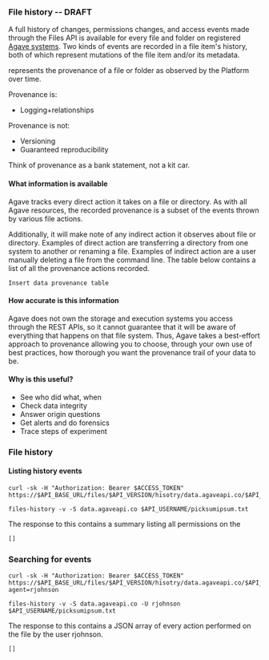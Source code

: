 ### File history -- **DRAFT**

A full history of changes, permissions changes, and access events made through the Files API is available for every file and folder on registered <a href="#systems">Agave systems</a>. Two kinds of events are recorded in a file item's history, both of which represent mutations of the file item and/or its metadata. 

represents the provenance of a file or folder as observed by the Platform over time. 

Provenance is:
* Logging+relationships

Provenance is not:    
* Versioning
* Guaranteed reproducibility

Think of provenance as a bank statement, not a kit car.

#### What information is available  

Agave tracks every direct action it takes on a file or directory. As with all Agave resources, the recorded provenance is a subset of the events thrown by various file actions. 

Additionally, it will make note of any indirect action it observes about file or directory. Examples of direct action are transferring a directory from one system to another or renaming a file. Examples of indirect action are a user manually deleting a file from the command line. The table below contains a list of all the provenance actions recorded.

<pre><code>Insert data provenance table
</code></pre>

#### How accurate is this information  

Agave does not own the storage and execution systems you access through the REST APIs, so it cannot guarantee that it will be aware of everything that happens on that file system. Thus, Agave takes a best-effort approach to provenance allowing you to choose, through your own use of best practices, how thorough you want the provenance trail of your data to be.

#### Why is this useful?  

<ul>
<li>See who did what, when</li>
<li>Check data integrity</li>
<li>Answer origin questions</li>
<li>Get alerts and do forensics</li>
<li>Trace steps of experiment</li>
</ul>

### File history  

#### Listing history events  

```shell
curl -sk -H "Authorization: Bearer $ACCESS_TOKEN" https://$API_BASE_URL/files/$API_VERSION/hisotry/data.agaveapi.co/$API_USERNAME/picksumipsum.txt
```


```plaintext
files-history -v -S data.agaveapi.co $API_USERNAME/picksumipsum.txt
``` 


The response to this contains a summary listing all permissions on the

```javascript
[]
```

### Searching for events  

```shell
curl -sk -H "Authorization: Bearer $ACCESS_TOKEN" https://$API_BASE_URL/files/$API_VERSION/hisotry/data.agaveapi.co/$API_USERNAME/picksumipsum.txt?agent=rjohnson
```


```plaintext
files-history -v -S data.agaveapi.co -U rjohnson $API_USERNAME/picksumipsum.txt
``` 


The response to this contains a JSON array of every action performed on the file by the user rjohnson.

```javascript
[]
```